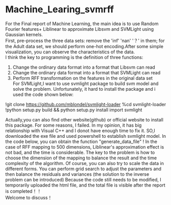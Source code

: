 
# Machine_Learing_svmrff
  For the Final report of Machine Learning, the main idea is to use Random Fourier features+ Liblinear to approximate Libsvm and SVMLight using Gaussian kernels.   
  First, pre-process the three data sets: remove the 'inf' 'nan' '？' in them; for the Adult data set, we should perform one-hot encoding.After some simple visualization, you can 
observe the characteristics of the data.   
  I think the key to programming is the definition of three functions: 
1. Change the ordinary data format into a format that Libsvm can read 
2. Change the ordinary data format into a format that SVMLight can read 
3. Perform RFF transformation on the features in the original data set   
  For SVMLight,I want to use svmlight package to build svm model and solve the problem. Unfortunately, it hard to install the package and i used the code shown below: 

!git clone https://github.com/mblondel/svmlight-loader 
%cd svmlight-loader 
!python setup.py build &amp;&amp; python setup.py install import svmlight 

  Actually,you can also find other website(github) or official website to install this package. For some reasons, I failed. In my opinion, it has big relationship with 
Visual C++ and I donot have enough time to fix it. SO,I downloaded the exe file and used powershell to establish svmlight model.
  In the code below, you can obtain the function "generate_data_file" !  In the case of RFF mapping to 500 dimensions, Liblinear's approximation effect is not bad, and the time 
is considerable.
  The key to the problem is how to choose the dimension of the mapping to balance the result and the time complexity of the algorithm. Of course, you can also try to scale 
the data in different forms. You can perform grid search to adjust the parameters and then balance the residuals and variances (the solution to the inverse problem can be 
introduced)  Because the code still needs to be modified, I temporarily uploaded the html file, and the total file is visible after the report is completed！！   
Welcome to discuss！
